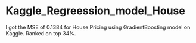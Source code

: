 # Kaggle_Regreession_model_House
I got the MSE  of 0.1384 for House Pricing using GradientBoosting model  on Kaggle. Ranked on top 34%. 
